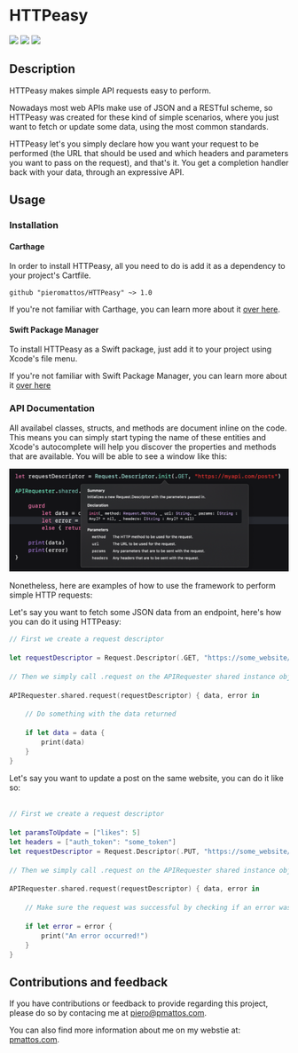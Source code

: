 #  HTTPeasy
![](https://img.shields.io/badge/platform-iOS10+-blue.svg) ![](https://img.shields.io/badge/Swift-5+-orange.svg) ![](https://img.shields.io/badge/coverage-94%25-green.svg)

## Description

HTTPeasy makes simple API requests easy to perform.

Nowadays most web APIs make use of JSON and a RESTful scheme, so HTTPeasy was created for these kind of simple scenarios, where you just want to fetch or update some data, using the most common standards.

HTTPeasy let's you simply declare how you want your request to be performed (the URL that should be used and which headers and parameters you want to pass on the request), and that's it. You get a completion handler back with your data, through an expressive API.

## Usage

### Installation

#### Carthage

In order to install HTTPeasy, all you need to do is add it as a dependency to your project's Cartfile.

```
github "pieromattos/HTTPeasy" ~> 1.0
```

If you're not familiar with Carthage, you can learn more about it [over here](https://github.com/Carthage/Carthage).

#### Swift Package Manager

To install HTTPeasy as a Swift package, just add it to your project using Xcode's file menu.

If you're not familiar with Swift Package Manager, you can learn more about it [over here](https://swift.org/package-manager/)

### API Documentation

All availabel classes, structs, and methods are document inline on the code. This means you can simply start typing the name of these entities and Xcode's autocomplete will help you discover the properties and methods that are available. You will be able to see a window like this:

![](https://github.com/pieromattos/HTTPeasy/blob/master/Docs/Images/Autocomplete.png)

Nonetheless, here are examples of how to use the framework to perform simple HTTP requests:

Let's say you want to fetch some JSON data from an endpoint, here's how you can do it using HTTPeasy:

``` swift
// First we create a request descriptor

let requestDescriptor = Request.Descriptor(.GET, "https://some_website/posts")

// Then we simply call .request on the APIRequester shared instance object to perform the request

APIRequester.shared.request(requestDescriptor) { data, error in

    // Do something with the data returned
    
    if let data = data {
        print(data)
    }
}
```

Let's say you want to update a post on the same website, you can do it like so: 

``` swift

// First we create a request descriptor

let paramsToUpdate = ["likes": 5]
let headers = ["auth_token": "some_token"]
let requestDescriptor = Request.Descriptor(.PUT, "https://some_website/posts/123", paramsToUpdate, headers)

// Then we simply call .request on the APIRequester shared instance object to perform the request

APIRequester.shared.request(requestDescriptor) { data, error in

    // Make sure the request was successful by checking if an error was returned

    if let error = error {
        print("An error occurred!")
    }
}
```

## Contributions and feedback

If you have contributions or feedback to provide regarding this project, please do so by contacing me at [piero@pmattos.com](mailto:piero@pmattos.com).

You can also find more information about me on my webstie at: [pmattos.com](https://pmattos.com).

